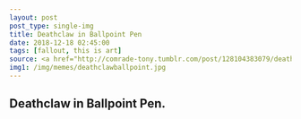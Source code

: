 ```yaml
---
layout: post
post_type: single-img
title: Deathclaw in Ballpoint Pen
date: 2018-12-18 02:45:00
tags: [fallout, this is art]
source: <a href="http://comrade-tony.tumblr.com/post/128104383079/deathclaw-in-ballpoint-pen" target="_blank" rel="nofollow">Comrade Tony</a>
img1: /img/memes/deathclawballpoint.jpg
---
```

## Deathclaw in Ballpoint Pen.
